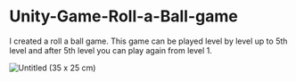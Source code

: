 # Unity-Game-Roll-a-Ball-game

I created a roll a ball game. This game can be played level by level up to 5th level and after 5th level you can play again from level 1.

![Untitled (35 x 25 cm)](https://github.com/dnidimaneesha/Unity-Game-Roll-a-Ball-game/assets/84219532/f9433e16-e46c-47a9-a9d0-eb056992d067)

